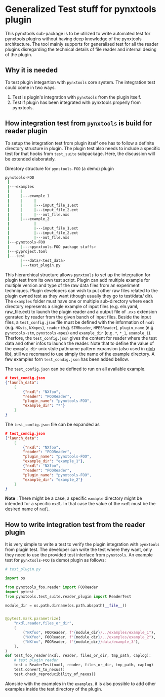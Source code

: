 # Generalized Test stuff for pynxtools plugin
This pynxtools sub-package is to be utilized to write automated test for pynxtools plugins without having deep knowledge of the pynxtools architecture. The tool mainly supports for generalised test for all the reader plugins disregarding the technical details of file reader and internal desing of the plugin.
## Why it is needed
To test plugin integartion with `pynxtools` core system. The integration test could come in two ways.
1. Test is plugin's integration with `pynxtools` from the plugin itself.
2. Test if plugin has been integrated with pynxtools properly from pynxtools.

## How integration test from `pynxtools` is build for reader plugin
To setup the integration test from plugin itself one has to follow a definite directory structure in plugin. The plugin test also needs to include a specific test for that hooks from `test_suite` subpackage. Here, the discussion will be extended elaborately.

Directory structure for `pynstools-FOO` (a demo) plugin

```bash
pynxtools-FOO
 |
 |---examples
 |     |
 |     |---example_1
 |     |     |
 |     |     |---input_file_1.ext
 |     |     |---input_file_2.ext
 |     |     |---out_file.nxs
 |     |---example_2
 |           |
 |           |---input_file_1.ext
 |           |---input_file_2.ext
 |           |---out_file.nxs
 |---pynxtools-FOO
 |     |---<pynxtools-FOO package stuffs>
 |---pyproject.toml
 |---test
       |---data/<test_data>
       |---test_plugin.py
```

This hierarchical structure allows `pynxtools` to set up the integration for plugin test from its own test script. Plugin can add multiple example for multiple version and type of the raw data files from an experiment techniques. Plugin developers can wish to put other raw files related to the plugin owned test as they want (though usually they go to test/data/ dir). The `examples` folder must have one or multiple sub-directory where each directory represents a single example of input files (e.g. eln.yaml, raw_file.ext) to launch the plugin reader and a output file of `.nxs` extension genrated by reader from the given banch of input files. Beside the input files, a `test_config.json` file must be defined with the information of `nxdl` (e.g. `NXsts`, `NXmpes`), `reader` (e.g. `STMReader`, `MPESReader`), `plugin_name` (e.g. `pynxtools-stm`, `pynxtools-mpes`) and `example_dir` (e.g. `*`, `*_1`, `example_1`). Therfore, the `test_config.json` gives the content for reader where the test data and other infos to launch the reader. Note that to define the value of the `exmaple_dir` unix style pathname pattern expansion (also used in [glob](https://docs.python.org/3/library/glob.html) lib), still we recomand to use simply the name of the example directory. A few examples forn `test_condig.json` has been added bellow.

The `test_config.json` can be defined to run on all available example.

```json
# test_condig.json
{"launch_data":
    [
        {"nxdl": "NXfoo",
        "reader": "FOOReader",
        "plugin_name": "pynxtools-FOO",
        "example_dir": "*"}
    ]
}
```
The `test_config.json` file can be expanded as
```json
# test_condig.json
{"launch_data":
    [
        {"nxdl": "NXfoo",
        "reader": "FOOReader",
        "plugin_name": "pynxtools-FOO",
        "example_dir": "example_1"},
        {"nxdl": "NXfoo",
        "reader": "FOOReader",
        "plugin_name": "pynxtools-FOO",
        "example_dir": "example_2"}
    ]
}
```
**Note** : There might be a case, a specific `exmaple` directory might be intended for a specific `nxdl`. In that case the value of the `nxdl` must be the desired name of `nxdl`.

## How to write integration test from the reader plugin

It is very simple to write a test to verify the plugin integration with `pynxtools` from plugin test. The developer can write the test where they want, only they need to use the provided test interface from `pynxtools`. An example test for `pynxtools-FOO` (a demo) plugin as follows:

```python
# test_plugin.py

import os

from pynxtools_foo.reader import FOOReader
import pytest
from pynxtools.test_suite.reader_plugin import ReaderTest

module_dir = os.path.dirname(os.path.abspath(__file__))


@pytest.mark.parametrize(
    "nxdl,reader,files_or_dir",
    [
        ("NXfoo", FOOReader, f"{module_dir}/../examples/example_1"),
        ("NXfoo", FOOReader, f"{module_dir}/../examples/example_2"),
        ("NXfoo", FOOReader, f"{module_dir}/data/example_3"),
    ],
)
def test_foo_reader(nxdl, reader, files_or_dir, tmp_path, caplog):
    # test plugin reader
    test = ReaderTest(nxdl, reader, files_or_dir, tmp_path, caplog)
    test.convert_to_nexus()
    test.check_reproducibility_of_nexus()
```

Alonside with the examples in the `examples`, it is also possible to add other examples inside the test directory of the plugin.
